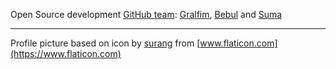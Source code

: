 Open Source development [GitHub team](https://github.com/OpenGrabeso): [Gralfim](https://github.com/orgs/OpenGrabeso/people/Gralfim), [Bebul](https://github.com/orgs/OpenGrabeso/people/Bebul) and [Suma](https://github.com/orgs/OpenGrabeso/people/OndrejSpanel)

-------------------

Profile picture based on icon by [surang](https://www.flaticon.com/authors/surang) from [www.flaticon.com](https://www.flaticon.com)
